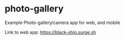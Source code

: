 # photo-gallery
Example Photo-gallery/camera app for web, and mobile

Link to web app: https://black-ship.surge.sh
